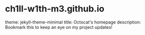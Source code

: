 # ch1ll-w1th-m3.github.io

theme: jekyll-theme-minimal
title: Octocat's homepage
description: Bookmark this to keep an eye on my project updates!
